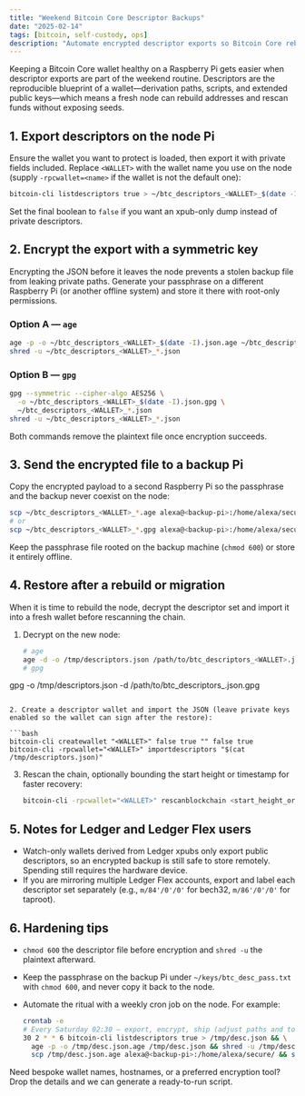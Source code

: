 ```yaml
---
title: "Weekend Bitcoin Core Descriptor Backups"
date: "2025-02-14"
tags: [bitcoin, self-custody, ops]
description: "Automate encrypted descriptor exports so Bitcoin Core rebuilds never endanger your wallets."
---
```


Keeping a Bitcoin Core wallet healthy on a Raspberry Pi gets easier when descriptor exports are part of the weekend routine. Descriptors are the reproducible blueprint of a wallet—derivation paths, scripts, and extended public keys—which means a fresh node can rebuild addresses and rescan funds without exposing seeds.

## 1. Export descriptors on the node Pi

Ensure the wallet you want to protect is loaded, then export it with private fields included. Replace `<WALLET>` with the wallet name you use on the node (supply `-rpcwallet=<name>` if the wallet is not the default one):

```bash
bitcoin-cli listdescriptors true > ~/btc_descriptors_<WALLET>_$(date -I).json
```

Set the final boolean to `false` if you want an xpub-only dump instead of private descriptors.

## 2. Encrypt the export with a symmetric key

Encrypting the JSON before it leaves the node prevents a stolen backup file from leaking private paths. Generate your passphrase on a different Raspberry Pi (or another offline system) and store it there with root-only permissions.

### Option A — `age`

```bash
age -p -o ~/btc_descriptors_<WALLET>_$(date -I).json.age ~/btc_descriptors_<WALLET>_*.json
shred -u ~/btc_descriptors_<WALLET>_*.json
```

### Option B — `gpg`

```bash
gpg --symmetric --cipher-algo AES256 \
  -o ~/btc_descriptors_<WALLET>_$(date -I).json.gpg \
  ~/btc_descriptors_<WALLET>_*.json
shred -u ~/btc_descriptors_<WALLET>_*.json
```

Both commands remove the plaintext file once encryption succeeds.

## 3. Send the encrypted file to a backup Pi

Copy the encrypted payload to a second Raspberry Pi so the passphrase and the backup never coexist on the node:

```bash
scp ~/btc_descriptors_<WALLET>_*.age alexa@<backup-pi>:/home/alexa/secure/
# or
scp ~/btc_descriptors_<WALLET>_*.gpg alexa@<backup-pi>:/home/alexa/secure/
```

Keep the passphrase file rooted on the backup machine (`chmod 600`) or store it entirely offline.

## 4. Restore after a rebuild or migration

When it is time to rebuild the node, decrypt the descriptor set and import it into a fresh wallet before rescanning the chain.

1. Decrypt on the new node:

   ```bash
   # age
   age -d -o /tmp/descriptors.json /path/to/btc_descriptors_<WALLET>.json.age
   # gpg
gpg -o /tmp/descriptors.json -d /path/to/btc_descriptors_<WALLET>.json.gpg
   ```

2. Create a descriptor wallet and import the JSON (leave private keys enabled so the wallet can sign after the restore):

   ```bash
   bitcoin-cli createwallet "<WALLET>" false true "" false true
   bitcoin-cli -rpcwallet="<WALLET>" importdescriptors "$(cat /tmp/descriptors.json)"
   ```

3. Rescan the chain, optionally bounding the start height or timestamp for faster recovery:

   ```bash
   bitcoin-cli -rpcwallet="<WALLET>" rescanblockchain <start_height_or_timestamp>
   ```

## 5. Notes for Ledger and Ledger Flex users

- Watch-only wallets derived from Ledger xpubs only export public descriptors, so an encrypted backup is still safe to store remotely. Spending still requires the hardware device.
- If you are mirroring multiple Ledger Flex accounts, export and label each descriptor set separately (e.g., `m/84'/0'/0'` for bech32, `m/86'/0'/0'` for taproot).

## 6. Hardening tips

- `chmod 600` the descriptor file before encryption and `shred -u` the plaintext afterward.
- Keep the passphrase on the backup Pi under `~/keys/btc_desc_pass.txt` with `chmod 600`, and never copy it back to the node.
- Automate the ritual with a weekly cron job on the node. For example:

  ```bash
  crontab -e
  # Every Saturday 02:30 — export, encrypt, ship (adjust paths and tools as needed)
  30 2 * * 6 bitcoin-cli listdescriptors true > /tmp/desc.json && \
    age -p -o /tmp/desc.json.age /tmp/desc.json && shred -u /tmp/desc.json && \
    scp /tmp/desc.json.age alexa@<backup-pi>:/home/alexa/secure/ && shred -u /tmp/desc.json.age
  ```

Need bespoke wallet names, hostnames, or a preferred encryption tool? Drop the details and we can generate a ready-to-run script.

